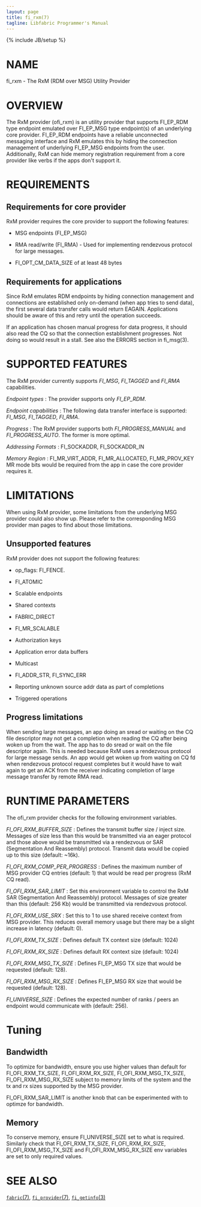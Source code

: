 ```yaml
---
layout: page
title: fi_rxm(7)
tagline: Libfabric Programmer's Manual
---
```

{% include JB/setup %}

# NAME

fi_rxm \- The RxM (RDM over MSG) Utility Provider

# OVERVIEW

The RxM provider (ofi_rxm) is an utility provider that supports FI_EP_RDM type
endpoint emulated over FI_EP_MSG type endpoint(s) of an underlying core provider.
FI_EP_RDM endpoints have a reliable unconnected messaging interface and RxM
emulates this by hiding the connection management of underlying FI_EP_MSG
endpoints from the user. Additionally, RxM can hide memory registration
requirement from a core provider like verbs if the apps don't support it.

# REQUIREMENTS

## Requirements for core provider

RxM provider requires the core provider to support the following features:

  * MSG endpoints (FI_EP_MSG)

  * RMA read/write (FI_RMA) - Used for implementing rendezvous protocol for
    large messages.

  * FI_OPT_CM_DATA_SIZE of at least 48 bytes

## Requirements for applications

Since RxM emulates RDM endpoints by hiding connection management and connections
are established only on-demand (when app tries to send data), the first several
data transfer calls would return EAGAIN. Applications should be aware of this and
retry until the operation succeeds.

If an application has chosen manual progress for data progress, it should also
read the CQ so that the connection establishment progresses. Not doing so would
result in a stall. See also the ERRORS section in fi_msg(3).

# SUPPORTED FEATURES

The RxM provider currently supports *FI_MSG*, *FI_TAGGED* and *FI_RMA* capabilities.

*Endpoint types*
: The provider supports only *FI_EP_RDM*.

*Endpoint capabilities*
: The following data transfer interface is supported: *FI_MSG*, *FI_TAGGED*, *FI_RMA*.

*Progress*
: The RxM provider supports both *FI_PROGRESS_MANUAL* and *FI_PROGRESS_AUTO*.
  The former is more optimal.

*Addressing Formats*
: FI_SOCKADDR, FI_SOCKADDR_IN

*Memory Region*
: FI_MR_VIRT_ADDR, FI_MR_ALLOCATED, FI_MR_PROV_KEY MR mode bits would be
  required from the app in case the core provider requires it.

# LIMITATIONS

When using RxM provider, some limitations from the underlying MSG provider could also show
up. Please refer to the corresponding MSG provider man pages to find about those limitations.

## Unsupported features

RxM provider does not support the following features:

  * op_flags: FI_FENCE.

  * FI_ATOMIC

  * Scalable endpoints

  * Shared contexts

  * FABRIC_DIRECT

  * FI_MR_SCALABLE

  * Authorization keys

  * Application error data buffers

  * Multicast

  * FI_ADDR_STR, FI_SYNC_ERR

  * Reporting unknown source addr data as part of completions

  * Triggered operations

## Progress limitations

When sending large messages, an app doing an sread or waiting on the CQ file descriptor
may not get a completion when reading the CQ after being woken up from the wait.
The app has to do sread or wait on the file descriptor again. This is needed
because RxM uses a rendezvous protocol for large message sends. An app would get
woken up from waiting on CQ fd when rendezvous protocol request completes but it
would have to wait again to get an ACK from the receiver indicating completion of
large message transfer by remote RMA read.

# RUNTIME PARAMETERS

The ofi_rxm provider checks for the following environment variables.

*FI_OFI_RXM_BUFFER_SIZE*
: Defines the transmit buffer size / inject size. Messages of size less than this
  would be transmitted via an eager protocol and those above would be transmitted
  via a rendezvous or SAR (Segmentation And Reassembly) protocol. Transmit data
  would be copied up to this size (default: ~16k).

*FI_OFI_RXM_COMP_PER_PROGRESS*
: Defines the maximum number of MSG provider CQ entries (default: 1) that would
  be read per progress (RxM CQ read).

*FI_OFI_RXM_SAR_LIMIT*
: Set this environment variable to control the RxM SAR (Segmentation And Reassembly)
  protocol. Messages of size greater than this (default: 256 Kb) would be transmitted
  via rendezvous protocol.

*FI_OFI_RXM_USE_SRX*
: Set this to 1 to use shared receive context from MSG provider. This reduces
  overall memory usage but there may be a slight increase in latency (default: 0).

*FI_OFI_RXM_TX_SIZE*
: Defines default TX context size (default: 1024)

*FI_OFI_RXM_RX_SIZE*
: Defines default RX context size (default: 1024)

*FI_OFI_RXM_MSG_TX_SIZE*
: Defines FI_EP_MSG TX size that would be requested (default: 128).

*FI_OFI_RXM_MSG_RX_SIZE*
: Defines FI_EP_MSG RX size that would be requested (default: 128).

*FI_UNIVERSE_SIZE*
: Defines the expected number of ranks / peers an endpoint would communicate
with (default: 256).

# Tuning

## Bandwidth

To optimize for bandwidth, ensure you use higher values than default for
FI_OFI_RXM_TX_SIZE, FI_OFI_RXM_RX_SIZE, FI_OFI_RXM_MSG_TX_SIZE, FI_OFI_RXM_MSG_RX_SIZE
subject to memory limits of the system and the tx and rx sizes supported by the
MSG provider.

FI_OFI_RXM_SAR_LIMIT is another knob that can be experimented with to optimze for
bandwidth.

## Memory

To conserve memory, ensure FI_UNIVERSE_SIZE set to what is required. Similarly
check that FI_OFI_RXM_TX_SIZE, FI_OFI_RXM_RX_SIZE, FI_OFI_RXM_MSG_TX_SIZE and
FI_OFI_RXM_MSG_RX_SIZE env variables are set to only required values.

# SEE ALSO

[`fabric`(7)](fabric.7.html),
[`fi_provider`(7)](fi_provider.7.html),
[`fi_getinfo`(3)](fi_getinfo.3.html)
